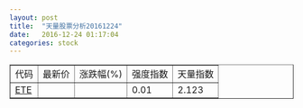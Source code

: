 ```yaml
---
layout: post
title:  "天量股票分析20161224"
date:   2016-12-24 01:17:04
categories: stock
---
```

<script type="text/javascript">
var stockList = []
stockList.push('gb_ete');
</script>

<table border="1">
 <tr>
  <td>代码</td>
  <td>最新价</td>
  <td>涨跌幅(%)</td>
 <td>强度指数</td>
 <td>天量指数</td>
</tr>
  <tr id="ete"><td><a href="http://stock.finance.sina.com.cn/usstock/quotes/ETE.html" target="_blank">ETE</a></td><td></td><td></td><td>0.01</td><td>2.123</td></tr>
</table>
